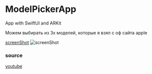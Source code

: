 # ModelPickerApp
App with SwiftUI and ARKit

Можем выбирать из 3х моделей, которые я взял с оф сайта apple

[screenShot](https://i.ibb.co/8sYTbY1/ezgif-com-gif-maker-11.gif)
![screenShot](https://i.ibb.co/8sYTbY1/ezgif-com-gif-maker-11.gif)

### source
[youtube](https://www.youtube.com/watch?v=9R_G0EI-UoI&ab_channel=RealitySchool)
